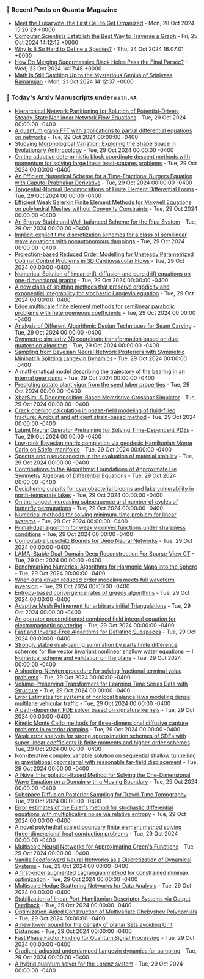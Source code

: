 ### 📝 Recent Posts on Quanta-Magazine
<!-- quanta starts -->
* <a href="https://www.quantamagazine.org/meet-the-eukaryote-the-first-cell-to-get-organized-20241028/">Meet the Eukaryote, the First Cell to Get Organized</a> - Mon, 28 Oct 2024 15:26:29 +0000
* <a href="https://www.quantamagazine.org/computer-scientists-establish-the-best-way-to-traverse-a-graph-20241025/">Computer Scientists Establish the Best Way to Traverse a Graph</a> - Fri, 25 Oct 2024 14:12:12 +0000
* <a href="https://www.quantamagazine.org/why-is-it-so-hard-to-define-a-species-20241024/">Why Is It So Hard to Define a Species?</a> - Thu, 24 Oct 2024 16:07:01 +0000
* <a href="https://www.quantamagazine.org/how-do-merging-supermassive-black-holes-pass-the-final-parsec-20241023/">How Do Merging Supermassive Black Holes Pass the Final Parsec?</a> - Wed, 23 Oct 2024 14:17:48 +0000
* <a href="https://www.quantamagazine.org/srinivasa-ramanujan-was-a-genius-math-is-still-catching-up-20241021/">Math Is Still Catching Up to the Mysterious Genius of Srinivasa Ramanujan</a> - Mon, 21 Oct 2024 14:12:37 +0000
<!-- quanta ends -->

### 📝 Today's Arxiv Manuscripts under ``math.NA``
<!-- arxiv-math-na starts -->
* <a href="https://arxiv.org/abs/2410.19850">Hierarchical Network Partitioning for Solution of Potential-Driven, Steady-State Nonlinear Network Flow Equations</a> - Tue, 29 Oct 2024 00:00:00 -0400
* <a href="https://arxiv.org/abs/2410.19969">A quantum graph FFT with applications to partial differential equations on networks</a> - Tue, 29 Oct 2024 00:00:00 -0400
* <a href="https://arxiv.org/abs/2410.20040">Studying Morphological Variation: Exploring the Shape Space in Evolutionary Anthropology</a> - Tue, 29 Oct 2024 00:00:00 -0400
* <a href="https://arxiv.org/abs/2410.20108">On the adaptive deterministic block coordinate descent methods with momentum for solving large linear least-squares problems</a> - Tue, 29 Oct 2024 00:00:00 -0400
* <a href="https://arxiv.org/abs/2410.20192">An Efficient Numerical Scheme for a Time-Fractional Burgers Equation with Caputo-Prabhakar Derivative</a> - Tue, 29 Oct 2024 00:00:00 -0400
* <a href="https://arxiv.org/abs/2410.20408">Tangential-Normal Decompositions of Finite Element Differential Forms</a> - Tue, 29 Oct 2024 00:00:00 -0400
* <a href="https://arxiv.org/abs/2410.20615">Efficient Weak Galerkin Finite Element Methods for Maxwell Equations on polyhedral Meshes without Convexity Constraints</a> - Tue, 29 Oct 2024 00:00:00 -0400
* <a href="https://arxiv.org/abs/2410.20732">An Energy Stable and Well-balanced Scheme for the Ripa System</a> - Tue, 29 Oct 2024 00:00:00 -0400
* <a href="https://arxiv.org/abs/2410.20784">Implicit-explicit time discretization schemes for a class of semilinear wave equations with nonautonomous dampings</a> - Tue, 29 Oct 2024 00:00:00 -0400
* <a href="https://arxiv.org/abs/2410.20828">Projection-based Reduced Order Modelling for Unsteady Parametrized Optimal Control Problems in 3D Cardiovascular Flows</a> - Tue, 29 Oct 2024 00:00:00 -0400
* <a href="https://arxiv.org/abs/2410.20931">Numerical Solution of linear drift-diffusion and pure drift equations on one-dimensional graphs</a> - Tue, 29 Oct 2024 00:00:00 -0400
* <a href="https://arxiv.org/abs/2410.20938">A new class of splitting methods that preserve ergodicity and exponential integrability for stochastic Langevin equation</a> - Tue, 29 Oct 2024 00:00:00 -0400
* <a href="https://arxiv.org/abs/2410.21150">Edge multiscale finite element methods for semilinear parabolic problems with heterogeneous coefficients</a> - Tue, 29 Oct 2024 00:00:00 -0400
* <a href="https://arxiv.org/abs/2410.21207">Analysis of Different Algorithmic Design Techniques for Seam Carving</a> - Tue, 29 Oct 2024 00:00:00 -0400
* <a href="https://arxiv.org/abs/2410.21217">Symmetric similarity 3D coordinate transformation based on dual quaternion algorithm</a> - Tue, 29 Oct 2024 00:00:00 -0400
* <a href="https://arxiv.org/abs/2410.19780">Sampling from Bayesian Neural Network Posteriors with Symmetric Minibatch Splitting Langevin Dynamics</a> - Tue, 29 Oct 2024 00:00:00 -0400
* <a href="https://arxiv.org/abs/2410.19871">A mathematical model describing the trajectory of the bearing in an internal gear pump</a> - Tue, 29 Oct 2024 00:00:00 -0400
* <a href="https://arxiv.org/abs/2410.19875">Predicting potato plant vigor from the seed tuber properties</a> - Tue, 29 Oct 2024 00:00:00 -0400
* <a href="https://arxiv.org/abs/2410.19993">XbarSim: A Decomposition-Based Memristive Crossbar Simulator</a> - Tue, 29 Oct 2024 00:00:00 -0400
* <a href="https://arxiv.org/abs/2410.20039">Crack opening calculation in phase-field modeling of fluid-filled fracture: A robust and efficient strain-based method</a> - Tue, 29 Oct 2024 00:00:00 -0400
* <a href="https://arxiv.org/abs/2410.20100">Latent Neural Operator Pretraining for Solving Time-Dependent PDEs</a> - Tue, 29 Oct 2024 00:00:00 -0400
* <a href="https://arxiv.org/abs/2410.20318">Low-rank Bayesian matrix completion via geodesic Hamiltonian Monte Carlo on Stiefel manifolds</a> - Tue, 29 Oct 2024 00:00:00 -0400
* <a href="https://arxiv.org/abs/2410.20570">Spectra and pseudospectra in the evaluation of material stability</a> - Tue, 29 Oct 2024 00:00:00 -0400
* <a href="https://arxiv.org/abs/2410.20608">Contributions to the Algorithmic Foundations of Approximate Lie Symmetry Algebras of Differential Equations</a> - Tue, 29 Oct 2024 00:00:00 -0400
* <a href="https://arxiv.org/abs/2410.20757">Deciphering culprits for cyanobacterial blooms and lake vulnerability in north-temperate lakes</a> - Tue, 29 Oct 2024 00:00:00 -0400
* <a href="https://arxiv.org/abs/2410.20952">On the longest increasing subsequence and number of cycles of butterfly permutations</a> - Tue, 29 Oct 2024 00:00:00 -0400
* <a href="https://arxiv.org/abs/2410.20963">Numerical methods for solving minimum-time problem for linear systems</a> - Tue, 29 Oct 2024 00:00:00 -0400
* <a href="https://arxiv.org/abs/2410.20977">Primal-dual algorithm for weakly convex functions under sharpness conditions</a> - Tue, 29 Oct 2024 00:00:00 -0400
* <a href="https://arxiv.org/abs/2410.21053">Computable Lipschitz Bounds for Deep Neural Networks</a> - Tue, 29 Oct 2024 00:00:00 -0400
* <a href="https://arxiv.org/abs/2410.21111">LAMA: Stable Dual-Domain Deep Reconstruction For Sparse-View CT</a> - Tue, 29 Oct 2024 00:00:00 -0400
* <a href="https://arxiv.org/abs/2209.13665">Benchmarking Numerical Algorithms for Harmonic Maps into the Sphere</a> - Tue, 29 Oct 2024 00:00:00 -0400
* <a href="https://arxiv.org/abs/2302.05988">When data driven reduced order modeling meets full waveform inversion</a> - Tue, 29 Oct 2024 00:00:00 -0400
* <a href="https://arxiv.org/abs/2304.13332">Entropy-based convergence rates of greedy algorithms</a> - Tue, 29 Oct 2024 00:00:00 -0400
* <a href="https://arxiv.org/abs/2306.02674">Adaptive Mesh Refinement for arbitrary initial Triangulations</a> - Tue, 29 Oct 2024 00:00:00 -0400
* <a href="https://arxiv.org/abs/2309.02289">An operator preconditioned combined field integral equation for electromagnetic scattering</a> - Tue, 29 Oct 2024 00:00:00 -0400
* <a href="https://arxiv.org/abs/2310.00193">Fast and Inverse-Free Algorithms for Deflating Subspaces</a> - Tue, 29 Oct 2024 00:00:00 -0400
* <a href="https://arxiv.org/abs/2310.12739">Strongly stable dual-pairing summation by parts finite difference schemes for the vector invariant nonlinear shallow water equations -- I: Numerical scheme and validation on the plane</a> - Tue, 29 Oct 2024 00:00:00 -0400
* <a href="https://arxiv.org/abs/2312.08516">A shooting-Newton procedure for solving fractional terminal value problems</a> - Tue, 29 Oct 2024 00:00:00 -0400
* <a href="https://arxiv.org/abs/2312.11166">Volume-Preserving Transformers for Learning Time Series Data with Structure</a> - Tue, 29 Oct 2024 00:00:00 -0400
* <a href="https://arxiv.org/abs/2312.16928">Error Estimates for systems of nonlocal balance laws modeling dense multilane vehicular traffic</a> - Tue, 29 Oct 2024 00:00:00 -0400
* <a href="https://arxiv.org/abs/2403.11738">A path-dependent PDE solver based on signature kernels</a> - Tue, 29 Oct 2024 00:00:00 -0400
* <a href="https://arxiv.org/abs/2406.13644">Kinetic Monte Carlo methods for three-dimensional diffusive capture problems in exterior domains</a> - Tue, 29 Oct 2024 00:00:00 -0400
* <a href="https://arxiv.org/abs/2406.14065">Weak error analysis for strong approximation schemes of SDEs with super-linear coefficients II: finite moments and higher-order schemes</a> - Tue, 29 Oct 2024 00:00:00 -0400
* <a href="https://arxiv.org/abs/2407.19645">Non-iterative complex variable solution on sequential shallow tunnelling in gravitational geomaterial with reasonable far-field displacement</a> - Tue, 29 Oct 2024 00:00:00 -0400
* <a href="https://arxiv.org/abs/2408.16483">A Novel Interpolation-Based Method for Solving the One-Dimensional Wave Equation on a Domain with a Moving Boundary</a> - Tue, 29 Oct 2024 00:00:00 -0400
* <a href="https://arxiv.org/abs/2408.17333">Subspace Diffusion Posterior Sampling for Travel-Time Tomography</a> - Tue, 29 Oct 2024 00:00:00 -0400
* <a href="https://arxiv.org/abs/2409.04991">Error estimates of the Euler's method for stochastic differential equations with multiplicative noise via relative entropy</a> - Tue, 29 Oct 2024 00:00:00 -0400
* <a href="https://arxiv.org/abs/2410.15331">A novel polyhedral scaled boundary finite element method solving three-dimensional heat conduction problems</a> - Tue, 29 Oct 2024 00:00:00 -0400
* <a href="https://arxiv.org/abs/2410.18439">Multiscale Neural Networks for Approximating Green's Functions</a> - Tue, 29 Oct 2024 00:00:00 -0400
* <a href="https://arxiv.org/abs/2209.10909">Vanilla Feedforward Neural Networks as a Discretization of Dynamical Systems</a> - Tue, 29 Oct 2024 00:00:00 -0400
* <a href="https://arxiv.org/abs/2301.02060">A first-order augmented Lagrangian method for constrained minimax optimization</a> - Tue, 29 Oct 2024 00:00:00 -0400
* <a href="https://arxiv.org/abs/2311.10270">Multiscale Hodge Scattering Networks for Data Analysis</a> - Tue, 29 Oct 2024 00:00:00 -0400
* <a href="https://arxiv.org/abs/2403.18967">Stabilization of linear Port-Hamiltonian Descriptor Systems via Output Feedback</a> - Tue, 29 Oct 2024 00:00:00 -0400
* <a href="https://arxiv.org/abs/2405.10438">Optimization-Aided Construction of Multivariate Chebyshev Polynomials</a> - Tue, 29 Oct 2024 00:00:00 -0400
* <a href="https://arxiv.org/abs/2408.10076">A new lower bound for the density of planar Sets avoiding Unit Distances</a> - Tue, 29 Oct 2024 00:00:00 -0400
* <a href="https://arxiv.org/abs/2410.06409">Fast Phase Factor Finding for Quantum Signal Processing</a> - Tue, 29 Oct 2024 00:00:00 -0400
* <a href="https://arxiv.org/abs/2410.08987">Gradient-adjusted underdamped Langevin dynamics for sampling</a> - Tue, 29 Oct 2024 00:00:00 -0400
* <a href="https://arxiv.org/abs/2410.15417">A hybrid quantum solver for the Lorenz system</a> - Tue, 29 Oct 2024 00:00:00 -0400
<!-- arxiv-math-na ends -->
